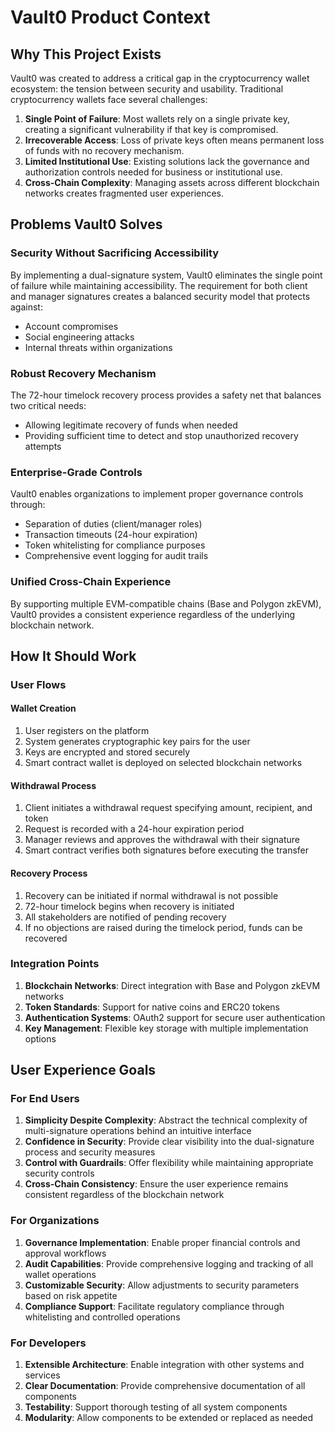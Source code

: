# Vault0 Product Context

## Why This Project Exists

Vault0 was created to address a critical gap in the cryptocurrency wallet ecosystem: the tension between security and usability. Traditional cryptocurrency wallets face several challenges:

1. **Single Point of Failure**: Most wallets rely on a single private key, creating a significant vulnerability if that key is compromised.
2. **Irrecoverable Access**: Loss of private keys often means permanent loss of funds with no recovery mechanism.
3. **Limited Institutional Use**: Existing solutions lack the governance and authorization controls needed for business or institutional use.
4. **Cross-Chain Complexity**: Managing assets across different blockchain networks creates fragmented user experiences.

## Problems Vault0 Solves

### Security Without Sacrificing Accessibility
By implementing a dual-signature system, Vault0 eliminates the single point of failure while maintaining accessibility. The requirement for both client and manager signatures creates a balanced security model that protects against:
- Account compromises
- Social engineering attacks
- Internal threats within organizations

### Robust Recovery Mechanism
The 72-hour timelock recovery process provides a safety net that balances two critical needs:
- Allowing legitimate recovery of funds when needed
- Providing sufficient time to detect and stop unauthorized recovery attempts

### Enterprise-Grade Controls
Vault0 enables organizations to implement proper governance controls through:
- Separation of duties (client/manager roles)
- Transaction timeouts (24-hour expiration)
- Token whitelisting for compliance purposes
- Comprehensive event logging for audit trails

### Unified Cross-Chain Experience
By supporting multiple EVM-compatible chains (Base and Polygon zkEVM), Vault0 provides a consistent experience regardless of the underlying blockchain network.

## How It Should Work

### User Flows

#### Wallet Creation
1. User registers on the platform
2. System generates cryptographic key pairs for the user
3. Keys are encrypted and stored securely
4. Smart contract wallet is deployed on selected blockchain networks

#### Withdrawal Process
1. Client initiates a withdrawal request specifying amount, recipient, and token
2. Request is recorded with a 24-hour expiration period
3. Manager reviews and approves the withdrawal with their signature
4. Smart contract verifies both signatures before executing the transfer

#### Recovery Process
1. Recovery can be initiated if normal withdrawal is not possible
2. 72-hour timelock begins when recovery is initiated
3. All stakeholders are notified of pending recovery
4. If no objections are raised during the timelock period, funds can be recovered

### Integration Points

1. **Blockchain Networks**: Direct integration with Base and Polygon zkEVM networks
2. **Token Standards**: Support for native coins and ERC20 tokens
3. **Authentication Systems**: OAuth2 support for secure user authentication
4. **Key Management**: Flexible key storage with multiple implementation options

## User Experience Goals

### For End Users

1. **Simplicity Despite Complexity**: Abstract the technical complexity of multi-signature operations behind an intuitive interface
2. **Confidence in Security**: Provide clear visibility into the dual-signature process and security measures
3. **Control with Guardrails**: Offer flexibility while maintaining appropriate security controls
4. **Cross-Chain Consistency**: Ensure the user experience remains consistent regardless of the blockchain network

### For Organizations

1. **Governance Implementation**: Enable proper financial controls and approval workflows
2. **Audit Capabilities**: Provide comprehensive logging and tracking of all wallet operations
3. **Customizable Security**: Allow adjustments to security parameters based on risk appetite
4. **Compliance Support**: Facilitate regulatory compliance through whitelisting and controlled operations

### For Developers

1. **Extensible Architecture**: Enable integration with other systems and services
2. **Clear Documentation**: Provide comprehensive documentation of all components
3. **Testability**: Support thorough testing of all system components
4. **Modularity**: Allow components to be extended or replaced as needed
